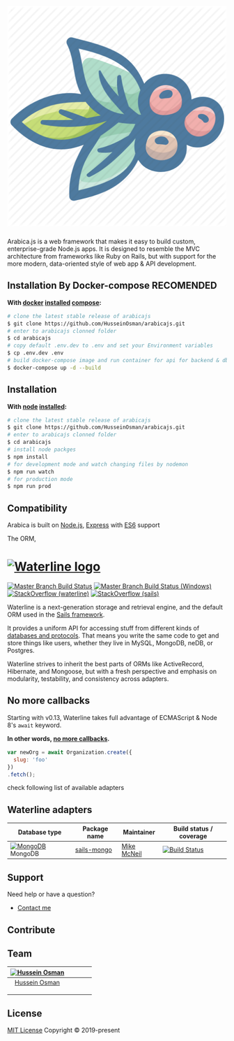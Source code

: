 # [<img title="Arabica.js" src="https://github.com/HusseinOsman/arabicajs/blob/master/public/images/arabica.png" width="610px" alt="Arabica logo"/>](https://arabicajs.com)

Arabica.js is a web framework that makes it easy to build custom, enterprise-grade Node.js apps. It is designed to resemble the MVC architecture from frameworks like Ruby on Rails, but with support for the more modern, data-oriented style of web app & API development. 


## Installation By Docker-compose RECOMENDED &nbsp;
**With [docker](https://www.docker.com/) [installed](https://docs.docker.com/install/) [compose](https://docs.docker.com/compose/install/):**
```sh
# clone the latest stable release of arabicajs
$ git clone https://github.com/HusseinOsman/arabicajs.git
# enter to arabicajs clonned folder
$ cd arabicajs
# copy default .env.dev to .env and set your Environment variables
$ cp .env.dev .env
# build docker-compose image and run container for api for backend & db for mongo
$ docker-compose up -d --build
```



## Installation &nbsp;
**With [node](http://nodejs.org) [installed](http://nodejs.org/en/download):**
```sh
# clone the latest stable release of arabicajs
$ git clone https://github.com/HusseinOsman/arabicajs.git
# enter to arabicajs clonned folder
$ cd arabicajs
# install node packges
$ npm install
# for development mode and watch changing files by nodemon
$ npm run watch 
# for production mode 
$ npm run prod 
```

## Compatibility

Arabica is built on [Node.js](http://nodejs.org/), [Express](http://expressjs.com/) with [ES6](https://www.w3schools.com/js/js_es6.asp) support


The ORM, 
# [<img title="waterline-logo" src="http://i.imgur.com/3Xqh6Mz.png" width="610px" alt="Waterline logo"/>](http://waterlinejs.org)

[![Master Branch Build Status](https://travis-ci.org/balderdashy/waterline.svg?branch=master)](https://travis-ci.org/balderdashy/waterline)
[![Master Branch Build Status (Windows)](https://ci.appveyor.com/api/projects/status/tdu70ax32iymvyq3?svg=true)](https://ci.appveyor.com/project/mikermcneil/waterline)
[![StackOverflow (waterline)](https://img.shields.io/badge/stackoverflow-waterline-blue.svg)]( http://stackoverflow.com/questions/tagged/waterline)
[![StackOverflow (sails)](https://img.shields.io/badge/stackoverflow-sails.js-blue.svg)]( http://stackoverflow.com/questions/tagged/sails.js)

Waterline is a next-generation storage and retrieval engine, and the default ORM used in the [Sails framework](https://sailsjs.com).

It provides a uniform API for accessing stuff from different kinds of [databases and protocols](https://sailsjs.com/documentation/concepts/extending-sails/adapters/available-adapters). That means you write the same code to get and store things like users, whether they live in MySQL, MongoDB, neDB, or Postgres.

Waterline strives to inherit the best parts of ORMs like ActiveRecord, Hibernate, and Mongoose, but with a fresh perspective and emphasis on modularity, testability, and consistency across adapters.

## No more callbacks

Starting with v0.13, Waterline takes full advantage of ECMAScript & Node 8's `await` keyword.

**In other words, [no more callbacks](https://gist.github.com/mikermcneil/c1028d000cc0cc8bce995a2a82b29245).**

```js
var newOrg = await Organization.create({
  slug: 'foo'
})
.fetch();
```

check following list of available adapters

## Waterline adapters

<table>
  <thead>
    <tr>
      <th>Database type</th>
      <th>Package name</th>
      <th>Maintainer</th>
      <th>Build status / coverage</th>
    </tr>
  </thead>
  <tbody>
    <!-- MongoDB -->
    <tr>
      <td><a href="http://www.mongodb.org"><img width="16" height="16" src="https://www.mongodb.com/assets/images/global/favicon.ico" alt="MongoDB" /></a> MongoDB</td>
      <td><a href="https://github.com/balderdashy/sails-mongo">sails-mongo</a></td>
      <td><a href="https://github.com/mikermcneil">Mike McNeil</a></td>
      <td><a href="https://travis-ci.org/balderdashy/waterline"><img src="https://travis-ci.org/balderdashy/waterline.svg?branch=master" alt="Build Status" /></a></td>
    </tr>
  </tbody>
</table>


## Support
Need help or have a question?
- [Contact me](mailto:hussein.mostafa.osman@gmail.com?Subject=Arabicajs)

## Contribute

## Team
[![Hussein Osman](https://s.gravatar.com/avatar/621333958991bfd79d943adda71acabb)](https://www.linkedin.com/in/husseinosman86/) |   |   |   |   |  
:---:|:---:|:---:|:---:|:---:
[Hussein Osman](http://github.com/HusseinOsman) | |  |  |  |
 | | |
 | | |
 | | |


## License
[MIT License](https://opensource.org/licenses/MIT)  Copyright © 2019-present